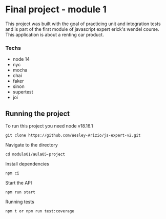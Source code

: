 # Final project - module 1

This project was built with the goal of practicing unit and integration tests and is part of the first module of javascript expert erick's wendel course.
This application is about a renting car product. 

### Techs

- node 14
- nyc
- mocha
- chai
- faker
- sinon
- supertest
- joi

## Running the project
To run this project you need node v18.16.1

    git clone https://github.com/Wesley-Arizio/js-expert-v2.git

Navigate to the directory
    
    cd modulo01/aula05-project

Install dependencies
    
    npm ci

Start the API
    
    npm run start

Running tests
    
    npm t or npm run test:coverage

